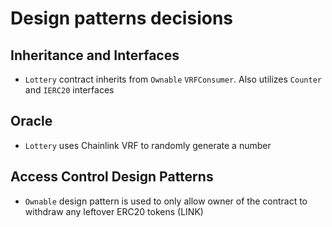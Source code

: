 # Design patterns decisions

## Inheritance and Interfaces

- `Lottery` contract inherits from `Ownable` `VRFConsumer`. Also utilizes `Counter` and `IERC20` interfaces

## Oracle

- `Lottery` uses Chainlink VRF to randomly generate a number

## Access Control Design Patterns

- `Ownable` design pattern is used to only allow owner of the contract to withdraw any leftover ERC20 tokens (LINK)
